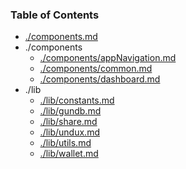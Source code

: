 
### Table of Contents

-   [./components.md](./components.md)
-   ./components
      -   [./components/appNavigation.md](./components/appNavigation.md)
      -   [./components/common.md](./components/common.md)
      -   [./components/dashboard.md](./components/dashboard.md)
-   ./lib
      -   [./lib/constants.md](./lib/constants.md)
      -   [./lib/gundb.md](./lib/gundb.md)
      -   [./lib/share.md](./lib/share.md)
      -   [./lib/undux.md](./lib/undux.md)
      -   [./lib/utils.md](./lib/utils.md)
      -   [./lib/wallet.md](./lib/wallet.md)
